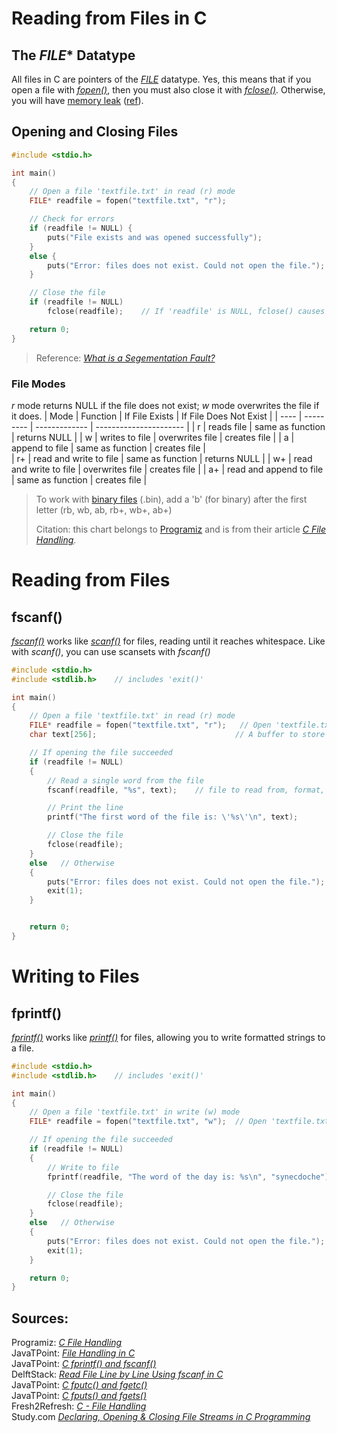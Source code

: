 # Reading from Files in C

## The _FILE_* Datatype
All files in C are pointers of the [_FILE_](https://www.geeksforgeeks.org/data-type-file-c/#:~:text=A%20FILE%20is%20a%20type,although%20it%20is%20system%20specific.) datatype.
Yes, this means that if you open a file with [_fopen()_](https://www.geeksforgeeks.org/c-fopen-function-with-examples/), then you must also close it with [_fclose()_](https://www.tutorialspoint.com/c_standard_library/c_function_fclose.htm).
Otherwise, you will have [memory leak](https://www.geeksforgeeks.org/what-is-memory-leak-how-can-we-avoid/) ([ref](https://stackoverflow.com/questions/21499080/memory-allocation-when-fopen-is-called-is-not-clear)).

## Opening and Closing Files
```C
#include <stdio.h>

int main()
{
    // Open a file 'textfile.txt' in read (r) mode
    FILE* readfile = fopen("textfile.txt", "r"); 

    // Check for errors
    if (readfile != NULL) {
        puts("File exists and was opened successfully");
    }
    else {
        puts("Error: files does not exist. Could not open the file.");
    }

    // Close the file
    if (readfile != NULL)
        fclose(readfile);    // If 'readfile' is NULL, fclose() causes a segmentation fault

    return 0;
}
```
> Reference: [_What is a Segementation Fault?_](https://www.geeksforgeeks.org/core-dump-segmentation-fault-c-cpp/#:~:text=Core%20Dump%2FSegmentation%20fault%20is,an%20error%20indicating%20memory%20corruption.) <br />

### File Modes
_r_ mode returns NULL if the file does not exist; _w_ mode overwrites the file if it does.
| Mode | Function | If File Exists | If File Does Not Exist |
| ---- | --------- | ------------- | ---------------------- |
| r | reads file | same as function | returns NULL |
| w | writes to file | overwrites file | creates file | 
| a | append to file | same as function | creates file |  
| r+ | read and write to file | same as function | returns NULL | 
| w+ | read and write to file | overwrites file | creates file | 
| a+ | read and append to file | same as function | creates file | 
> To work with [binary files](https://en.wikipedia.org/wiki/Binary_file) (.bin), add a 'b' (for binary) after the first letter (rb, wb, ab, rb+, wb+, ab+) <br />
>
> Citation: this chart belongs to [Programiz](https://www.programiz.com/) and is from their article [_C File Handling_](https://www.programiz.com/c-programming/c-file-input-output).

# Reading from Files

## fscanf()
[_fscanf()_](https://www.javatpoint.com/fprintf-fscanf-in-c) works like [_scanf()_](https://github.com/EthanC2/Notes-and-Writeups/blob/main/C/Input%20and%20Output/Input.md#scanf) for files, reading until it reaches whitespace. Like with _scanf()_, you can use scansets with _fscanf()_

```C
#include <stdio.h>
#include <stdlib.h>    // includes 'exit()'

int main()
{
    // Open a file 'textfile.txt' in read (r) mode
    FILE* readfile = fopen("textfile.txt", "r");   // Open 'textfile.txt' in 'r' (read) mode
    char text[256];                               // A buffer to store the file

    // If opening the file succeeded
    if (readfile != NULL)
    {
        // Read a single word from the file
        fscanf(readfile, "%s", text);    // file to read from, format, where to store the content

        // Print the line
        printf("The first word of the file is: \'%s\'\n", text);

        // Close the file
        fclose(readfile);
    }
    else   // Otherwise
    {
        puts("Error: files does not exist. Could not open the file.");
        exit(1);
    }


    return 0;
}
```

# Writing to Files

## fprintf()
[_fprintf()_](https://www.geeksforgeeks.org/fprintf-in-c/) works like [_printf()_](https://github.com/EthanC2/Notes-and-Writeups/blob/main/C/Input%20and%20Output/Output.md#printfstr-formatting-variables) for files, allowing you to write formatted strings to a file.
```C
#include <stdio.h>
#include <stdlib.h>    // includes 'exit()'

int main()
{
    // Open a file 'textfile.txt' in write (w) mode
    FILE* readfile = fopen("textfile.txt", "w");  // Open 'textfile.txt' in 'w' (write) mode

    // If opening the file succeeded
    if (readfile != NULL)
    {
        // Write to file
        fprintf(readfile, "The word of the day is: %s\n", "synecdoche");

        // Close the file
        fclose(readfile);
    }
    else   // Otherwise
    {
        puts("Error: files does not exist. Could not open the file.");
        exit(1);
    }

    return 0;
}
```

## Sources: 
Programiz: [_C File Handling_](https://www.programiz.com/c-programming/c-file-input-output) <br />
JavaTPoint: [_File Handling in C_](https://www.javatpoint.com/file-handling-in-c) <br />
JavaTPoint: [_C fprintf() and fscanf()_](https://www.javatpoint.com/fprintf-fscanf-in-c) <br />
DelftStack: [_Read File Line by Line Using fscanf in C_](https://www.delftstack.com/howto/c/fscanf-line-by-line-in-c/) <br />
JavaTPoint: [_C fputc() and fgetc()_](https://www.javatpoint.com/fputc-fgetc-in-c) <br />
JavaTPoint: [_C fputs() and fgets()_](https://www.javatpoint.com/fputs-fgets-in-c) <br />
Fresh2Refresh: [_C - File Handling_](https://fresh2refresh.com/c-programming/c-file-handling/) <br />
Study.com [_Declaring, Opening & Closing File Streams in C Programming_](https://study.com/academy/lesson/declaring-opening-closing-file-streams-in-c-programming.html) <br />
